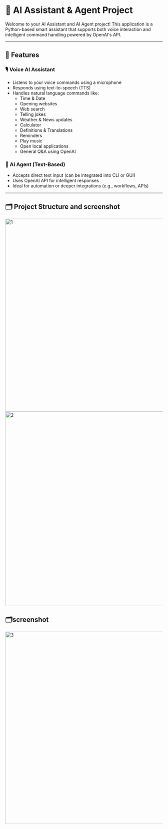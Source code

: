# 🤖 AI Assistant & Agent Project

Welcome to your AI Assistant and AI Agent project! This application is a Python-based smart assistant that supports both voice interaction and intelligent command handling powered by OpenAI's API.

---

## 🧠 Features

### 🎙️ Voice AI Assistant
- Listens to your voice commands using a microphone
- Responds using text-to-speech (TTS)
- Handles natural language commands like:
  - Time & Date
  - Opening websites
  - Web search
  - Telling jokes
  - Weather & News updates
  - Calculator
  - Definitions & Translations
  - Reminders
  - Play music
  - Open local applications
  - General Q&A using OpenAI

### 💬 AI Agent (Text-Based)
- Accepts direct text input (can be integrated into CLI or GUI)
- Uses OpenAI API for intelligent responses
- Ideal for automation or deeper integrations (e.g., workflows, APIs)

---

## 🗂️ Project Structure and screenshot
<img width="1366" height="618" alt="1" src="https://github.com/user-attachments/assets/b67f3533-7407-4711-87b4-f908a13c6efb" />
<img width="1366" height="622" alt="2" src="https://github.com/user-attachments/assets/c1479f6d-21e9-447f-9d77-a2c6b88cd1fc" />

## 🗂️screenshot
<img width="1366" height="616" alt="3" src="https://github.com/user-attachments/assets/52aa5c9a-b6fb-45c7-9e49-643302af3221" />

